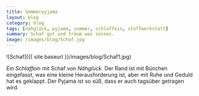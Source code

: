 ```yaml
---
title: Sommerpyjama
layout: blog
category: blog
tags: [nähglück, pyjama, sommer, schlaffein, stoffwerkstatt]  
summary: Schaf gut und träum was süsses.
image: /images/blog/Schaf.jpg
---
```

![Schaf]({{ site.baseurl }}/images/blog/Schaf1.jpg)

Ein *Schlaffein* mit Schaf von *Nähglück*. Der Rand ist mit Bünchen eingefasst, was eine kleine Herausforderung ist, aber mit Ruhe und Geduld hat es geklappt. Der Pyjama ist so süß, dass er auch tagsüber getragen wird. 

